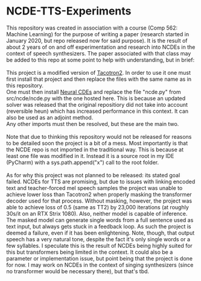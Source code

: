 # NCDE-TTS-Experiments

This repository was created in association with a course (Comp 562: Machine Learning) for the purpose of writing a paper (research started in January 2020, but repo released now for said purpose).
It is the result of about 2 years of on and off experimentation and research into NCDEs in the context of speech synthesizers.
The paper associated with that class may be added to this repo at some point to help with understanding, but in brief:\
\
This project is a modified version of [Tacotron2](https://github.com/NVIDIA/tacotron2). In order to use it one must first install that project and then replace the files with the same name as in this repository.\
One must then install [Neural CDEs](https://github.com/patrick-kidger/NeuralCDE) and replace the file "ncde.py" from src/ncde/ncde.py with the one hosted here. This is because an updated solver was released that the original repositiory did not take into account (reversible heun) which has increased performance in this context. It can also be used as an adjoint method.\
Any other imports must then be resolved, but these are the main two.\
\
Note that due to thinking this repository would not be released for reasons to be detailed soon the project is a bit of a mess.
Most importantly is that the NCDE repo is not imported in the traditional way. This is because at least one file was modified in it. Instead it is a source root in my IDE (PyCharm) with a sys.path.append("x") call to the root folder.\
\
As for why this project was not planned to be released: its stated goal failed. NCDEs for TTS are promising, but due to issues with linking encoded text and teacher-forced mel speech samples the project was unable to achieve lower loss than Tacotron2 when properly masking the transformer decoder used for that process. Without masking, however, the project was able to achieve loss of 0.5 (same as TT2) by 23,000 iterations (at roughly 30s/it on an RTX Strix 1080). Also, neither model is capable of inference. The masked model can generate single words from a full sentence used as text input, but always gets stuck in a feedback loop. As such the project is deemed a failure, even if it has been enlightening. Note, though, that output speech has a very natural tone, despite the fact it's only single words or a few syllables. I speculate this is the result of NCDEs being highly suited for this but transformers being limited in the context. It could also be a parameter or implementation issue, but point being that the project is done for now. I may work on NCDEs in the context of singing synthesizers (since no transformer would be necessary there), but that's tbd.
